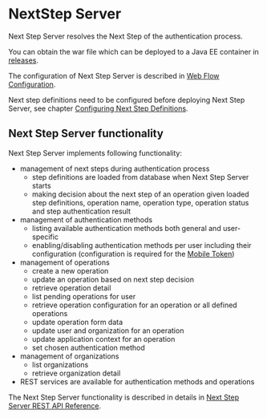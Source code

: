 # NextStep Server

Next Step Server resolves the Next Step of the authentication process.

You can obtain the war file which can be deployed to a Java EE container in [releases](https://github.com/wultra/powerauth-webflow/releases).

The configuration of Next Step Server is described in [Web Flow Configuration](./Web-Flow-Configuration.md).

Next step definitions need to be configured before deploying Next Step Server, see chapter [Configuring Next Step Definitions](./Configuring-Next-Step-Definitions.md).

## Next Step Server functionality

Next Step Server implements following functionality:
- management of next steps during authentication process
  - step definitions are loaded from database when Next Step Server starts
  - making decision about the next step of an operation given loaded step definitions, operation name, operation type, operation status and step authentication result
- management of authentication methods
  - listing available authentication methods both general and user-specific
  - enabling/disabling authentication methods per user including their configuration (configuration is required for the [Mobile Token](./Mobile-Token-Configuration.md))
- management of operations
  - create a new operation
  - update an operation based on next step decision
  - retrieve operation detail
  - list pending operations for user
  - retrieve operation configuration for an operation or all defined operations
  - update operation form data
  - update user and organization for an operation
  - update application context for an operation
  - set chosen authentication method
- management of organizations
  - list organizations
  - retrieve organization detail
- REST services are available for authentication methods and operations

The Next Step Server functionality is described in details in [Next Step Server REST API Reference](./Next-Step-Server-REST-API-Reference.md).
